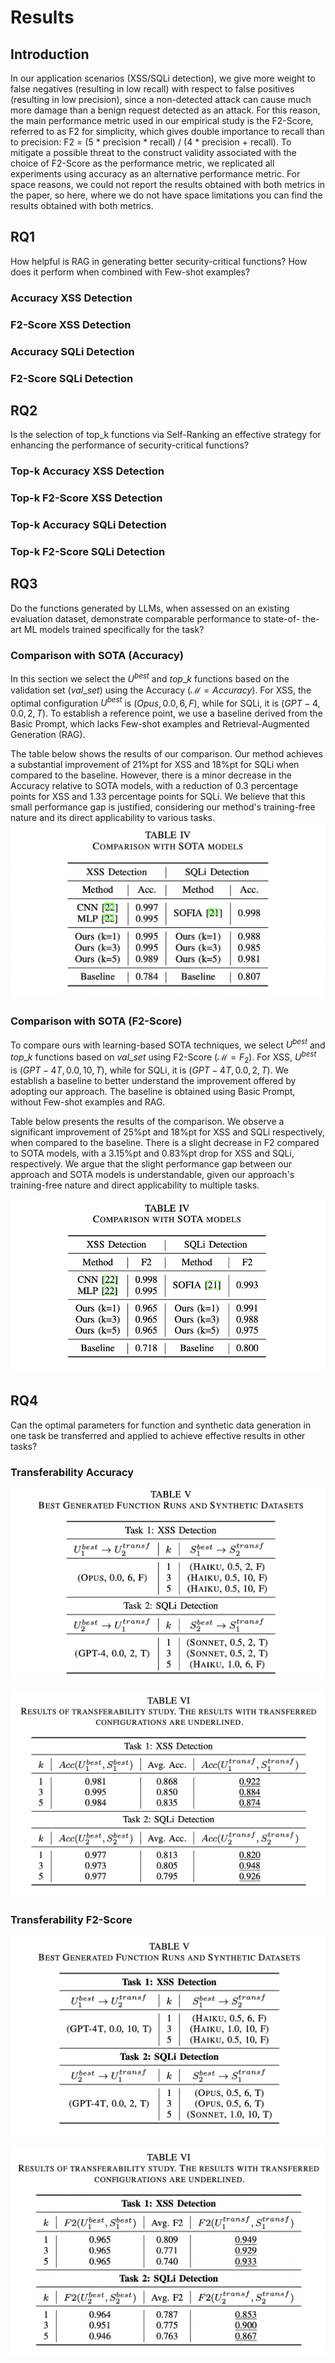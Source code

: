 # Results

## Introduction

In our application scenarios (XSS/SQLi detection), we give more weight to false negatives (resulting in low recall) with respect to false positives (resulting in low precision), since a non-detected attack can cause much more damage than a benign request detected as an attack.
For this reason, the main performance metric used in our empirical study is the F2-Score, referred to as F2 for simplicity, which gives double importance to recall than to precision: F2 = (5 * precision * recall) / (4 * precision + recall).
To mitigate a possible threat to the construct validity associated with the choice of F2-Score as the performance metric, we replicated all experiments using accuracy as an alternative performance metric. For space reasons, we could not report the results obtained with both metrics in the paper, so here, where we do not have space limitations you can find the results obtained with both metrics.

## RQ1
How helpful is RAG in generating
better security-critical functions? How does it perform
when combined with Few-shot examples?

### Accuracy XSS Detection


### F2-Score XSS Detection


### Accuracy SQLi Detection


### F2-Score SQLi Detection


## RQ2
Is the selection of
top_k functions via Self-Ranking an effective strategy for
enhancing the performance of security-critical functions?

### Top-k Accuracy XSS Detection


### Top-k F2-Score XSS Detection


### Top-k Accuracy SQLi Detection


### Top-k F2-Score SQLi Detection


## RQ3
Do the functions generated by LLMs, when assessed on an existing evaluation
dataset, demonstrate comparable performance to state-of-
the-art ML models trained specifically for the task?

### Comparison with SOTA (Accuracy)
In this section we select the $U^{best}$ and $top\_k$ functions based on the validation set ($val\_set$) using the Accuracy ($\mathcal{M} = Accuracy$). For XSS, the optimal configuration $U^{best}$ is $(Opus, 0.0, 6, F)$, while for SQLi, it is $(GPT-4, 0.0, 2, T)$. To establish a reference point, we use a baseline derived from the Basic Prompt, which lacks Few-shot examples and Retrieval-Augmented Generation (RAG).

The table below shows the results of our comparison. Our method achieves a substantial improvement of 21%pt for XSS and 18%pt for SQLi when compared to the baseline. However, there is a minor decrease in the Accuracy relative to SOTA models, with a reduction of 0.3 percentage points for XSS and 1.33 percentage points for SQLi. We believe that this small performance gap is justified, considering our method's training-free nature and its direct applicability to various tasks.
![screen](../tables_screenshot/rq3.png)


### Comparison with SOTA (F2-Score)
To compare ours with learning-based SOTA techniques, we select $U^{best}$ and $top\_k$ functions based on $val\_set$ using F2-Score ($\mathcal{M} = F_2$). For XSS, $U^{best}$ is $(GPT-4T, 0.0, 10, T)$, while for SQLi, it is $(GPT-4T, 0.0, 2, T)$. We establish a baseline to better understand the improvement offered by adopting our approach. The baseline is obtained using Basic Prompt, without Few-shot examples and RAG.


Table below presents the results of the comparison. We observe a significant improvement of 25\%pt and 18\%pt for XSS and SQLi respectively, when compared to the baseline. 
There is a slight decrease in F2 compared to SOTA models, with a 3.15\%pt and 0.83\%pt drop for XSS and SQLi, respectively. 
We argue that the slight performance gap between our approach and SOTA models is understandable, given our approach's training-free nature and direct applicability to multiple tasks. <!--These results provide empirical support for our claim that incorporating external knowledge and Self-Ranking is essential for LLMs to achieving competitive performance with SOTA models. -->

![screen](../tables_screenshot/rq3_f2.png)

## RQ4
Can the optimal parameters for
function and synthetic data generation in one task be
transferred and applied to achieve effective results in
other tasks?

### Transferability Accuracy
![screen](../tables_screenshot/rq4_ubest.png)

![screen](../tables_screenshot/rq4.png)



### Transferability F2-Score
![screen](../tables_screenshot/rq4_ubest_f2.png)

![screen](../tables_screenshot/rq4_f2.png)


